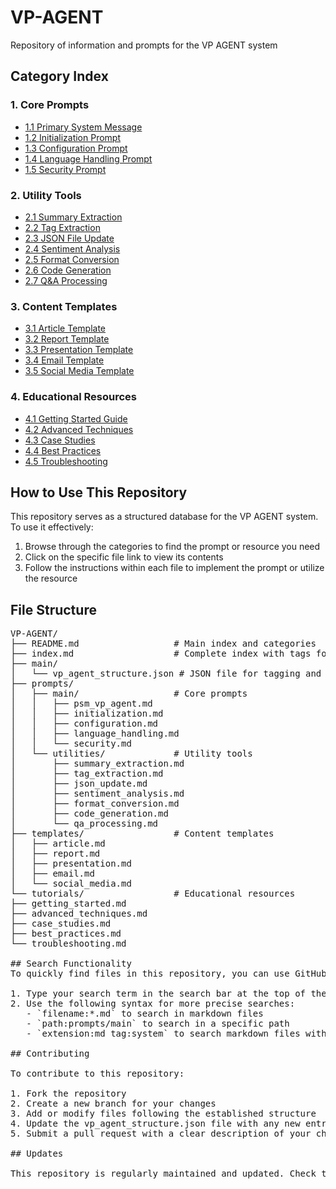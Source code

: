 # VP-AGENT

Repository of information and prompts for the VP AGENT system

## Category Index

### 1. Core Prompts
- [1.1 Primary System Message](./prompts/main/psm_vp_agent.md)
- [1.2 Initialization Prompt](./prompts/main/initialization.md)
- [1.3 Configuration Prompt](./prompts/main/configuration.md)
- [1.4 Language Handling Prompt](./prompts/main/language_handling.md)
- [1.5 Security Prompt](./prompts/main/security.md)

### 2. Utility Tools
- [2.1 Summary Extraction](./prompts/utilities/summary_extraction.md)
- [2.2 Tag Extraction](./prompts/utilities/tag_extraction.md)
- [2.3 JSON File Update](./prompts/utilities/json_update.md)
- [2.4 Sentiment Analysis](./prompts/utilities/sentiment_analysis.md)
- [2.5 Format Conversion](./prompts/utilities/format_conversion.md)
- [2.6 Code Generation](./prompts/utilities/code_generation.md)
- [2.7 Q&A Processing](./prompts/utilities/qa_processing.md)

### 3. Content Templates
- [3.1 Article Template](./templates/article.md)
- [3.2 Report Template](./templates/report.md)
- [3.3 Presentation Template](./templates/presentation.md)
- [3.4 Email Template](./templates/email.md)
- [3.5 Social Media Template](./templates/social_media.md)

### 4. Educational Resources
- [4.1 Getting Started Guide](./tutorials/getting_started.md)
- [4.2 Advanced Techniques](./tutorials/advanced_techniques.md)
- [4.3 Case Studies](./tutorials/case_studies.md)
- [4.4 Best Practices](./tutorials/best_practices.md)
- [4.5 Troubleshooting](./tutorials/troubleshooting.md)

## How to Use This Repository

This repository serves as a structured database for the VP AGENT system. To use it effectively:

1. Browse through the categories to find the prompt or resource you need
2. Click on the specific file link to view its contents
3. Follow the instructions within each file to implement the prompt or utilize the resource
## File Structure
<pre>
VP-AGENT/
├── README.md                  # Main index and categories
├── index.md                   # Complete index with tags for quick search
├── main/
│   └── vp_agent_structure.json # JSON file for tagging and summaries
├── prompts/
│   ├── main/                  # Core prompts
│   │   ├── psm_vp_agent.md
│   │   ├── initialization.md
│   │   ├── configuration.md
│   │   ├── language_handling.md
│   │   └── security.md
│   └── utilities/             # Utility tools
│       ├── summary_extraction.md
│       ├── tag_extraction.md
│       ├── json_update.md
│       ├── sentiment_analysis.md
│       ├── format_conversion.md
│       ├── code_generation.md
│       └── qa_processing.md
├── templates/                 # Content templates
│   ├── article.md
│   ├── report.md
│   ├── presentation.md
│   ├── email.md
│   └── social_media.md
└── tutorials/                 # Educational resources
├── getting_started.md
├── advanced_techniques.md
├── case_studies.md
├── best_practices.md
└── troubleshooting.md
   
## Search Functionality
To quickly find files in this repository, you can use GitHub's search functionality:

1. Type your search term in the search bar at the top of the page
2. Use the following syntax for more precise searches:
   - `filename:*.md` to search in markdown files
   - `path:prompts/main` to search in a specific path
   - `extension:md tag:system` to search markdown files with specific tags

## Contributing

To contribute to this repository:

1. Fork the repository
2. Create a new branch for your changes
3. Add or modify files following the established structure
4. Update the vp_agent_structure.json file with any new entries
5. Submit a pull request with a clear description of your changes

## Updates

This repository is regularly maintained and updated. Check the commit history for the latest changes and additions.
